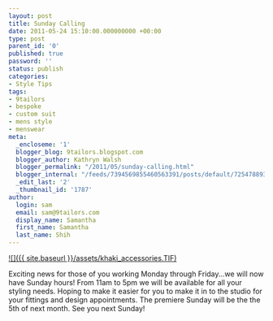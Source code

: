 ```yaml
---
layout: post
title: Sunday Calling
date: 2011-05-24 15:10:00.000000000 +00:00
type: post
parent_id: '0'
published: true
password: ''
status: publish
categories:
- Style Tips
tags:
- 9tailors
- bespoke
- custom suit
- mens style
- menswear
meta:
  _encloseme: '1'
  blogger_blog: 9tailors.blogspot.com
  blogger_author: Kathryn Walsh
  blogger_permalink: "/2011/05/sunday-calling.html"
  blogger_internal: "/feeds/7394569855460563391/posts/default/725478893002171083"
  _edit_last: '2'
  _thumbnail_id: '1787'
author:
  login: sam
  email: sam@9tailors.com
  display_name: Samantha
  first_name: Samantha
  last_name: Shih
---
```

[![]({{ site.baseurl }}/assets/khaki_accessories.TIF)](http://2.bp.blogspot.com/-KzC4NqAzJKI/TdvN5SDbBEI/AAAAAAAAAWw/hW61qJVZE_Q/s1600/khaki_accessories.TIF)

Exciting news for those of you working Monday through Friday...we will now have Sunday hours! From 11am to 5pm we will be available for all your styling needs. Hoping to make it easier for you to make it in to the studio for your fittings and design appointments. The premiere Sunday will be the the 5th of next month. See you next Sunday!